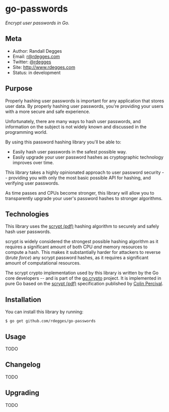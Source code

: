 # go-passwords

*Encrypt user passwords in Go.*


## Meta

- Author: Randall Degges
- Email: r@rdegges.com
- Twitter: [@rdegges][]
- Site: http://www.rdegges.com
- Status: in development


## Purpose

Properly hashing user passwords is important for any application that stores
user data.  By properly hashing user passwords, you're providing your users with
a more secure and safe experience.

Unfortunately, there are many ways to hash user passwords, and information on
the subject is not widely known and discussed in the programming world.

By using this password hashing library you'll be able to:

- Easily hash user passwords in the safest possible way.
- Easily upgrade your user password hashes as cryptographic technology improves
  over time.

This library takes a highly opinionated approach to user password security --
providing you with only the most basic possible API for hashing, and verifying
user passwords.

As time passes and CPUs become stronger, this library will allow you to
transparently upgrade your user's password hashes to stronger algorithms.


## Technologies

This library uses the [scrypt (pdf)][] hashing algorithm to securely and safely
hash user passwords.

scrypt is widely considered the strongest possible hashing algorithm as it
requires a significant amount of both CPU *and* memory resources to compute a
hash.  This makes it substantially harder for attackers to reverse (*brute
force*) any scrypt password hashes, as it requires a significant amount of
computational resources.

The scrypt crypto implementation used by this library is written by the Go core
developers -- and is part of the [go.crypto][] project.  It is implemented in
pure Go based on the [scrypt (pdf)][] specification published by
[Colin Percival][].


## Installation

You can install this library by running:

```console
$ go get github.com/rdegges/go-passwords
```


## Usage

TODO


## Changelog

TODO


## Upgrading

TODO


  [@rdegges]: https://twitter.com/rdegges "Randall Degges on Twitter"
  [scrypt (pdf)]: http://www.tarsnap.com/scrypt/scrypt.pdf "scrypt pdf"
  [go.crypto]: https://code.google.com/p/go/source/browse?repo=crypto "go.crypto"
  [Colin Percival]: http://www.daemonology.net/ "Colin Percival's Personal Website"
